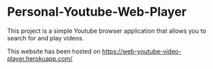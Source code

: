 # Personal-Youtube-Web-Player
This project is a simple Youtube browser application that allows you to search for and play videos.

This website has been hosted on https://web-youtube-video-player.herokuapp.com/

